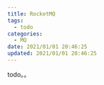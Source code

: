 ```yaml
---
title: RocketMQ
tags: 
  - todo
categories:
  - MQ
date: 2021/01/01 20:46:25
updated: 2021/01/01 20:46:25
---
```




todo。。